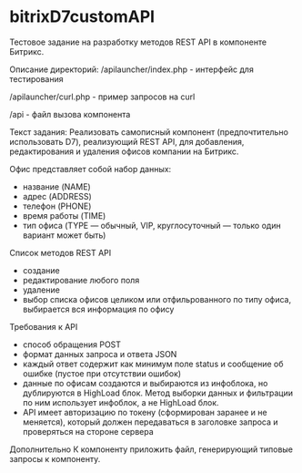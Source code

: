 # bitrixD7customAPI
Тестовое задание на разработку методов REST API в компоненте Битрикс.

Описание директорий:
/apilauncher/index.php - интерфейс для тестирования

/apilauncher/curl.php - пример запросов на curl

/api - файл вызова компонента

Текст задания:
Реализовать самописный компонент (предпочтительно использовать D7), реализующий REST API, для добавления, редактирования и удаления офисов компании на Битрикс.

Офис представляет собой набор данных:
- название (NAME)
- адрес (ADDRESS)
- телефон (PHONE)
- время работы (TIME)
- тип офиса (TYPE — обычный, VIP, круглосуточный — только один вариант может быть)

Список методов REST API
- создание
- редактирование любого поля
- удаление
- выбор списка офисов целиком или отфильрованного по типу офиса, выбирается вся информация по офису

Требования к API
- способ обращения POST
- формат данных запроса и ответа JSON
- каждый ответ содержит как минимум поле status и сообщение об ошибке (пустое при отсутствии ошибок)
- данные по офисам создаются и выбираются из инфоблока, но дублируются в HighLoad блок. Метод выборки данных и фильтрации по ним использует инфоблок, а не HighLoad блок.
- API имеет авторизацию по токену (сформирован заранее и не меняется), который должен передаваться в заголовке запроса и проверяться на стороне сервера

Дополнительно
К компоненту приложить файл, генерирующий типовые запросы к компоненту.

